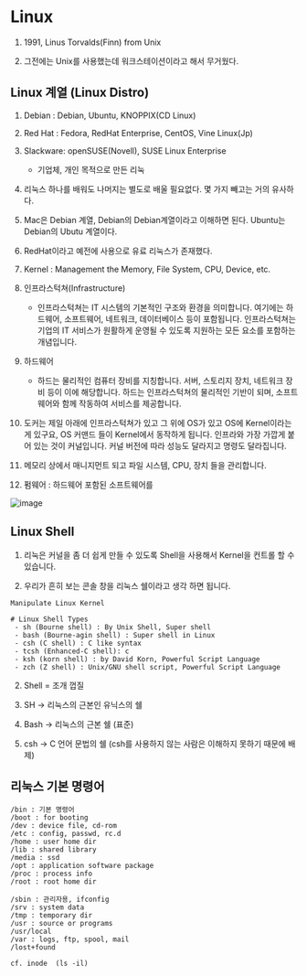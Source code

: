 # Linux

1. 1991, Linus Torvalds(Finn) from Unix

2. 그전에는 Unix를 사용했는데 워크스테이션이라고 해서 무거웠다.

## Linux 계열 (Linux Distro)

1. Debian : Debian, Ubuntu, KNOPPIX(CD Linux)
   
2. Red Hat : Fedora, RedHat Enterprise, CentOS, Vine Linux(Jp)
   
3. Slackware: openSUSE(Novell), SUSE Linux Enterprise
    - 기업체, 개인 목적으로 만든 리눅

5. 리눅스 하나를 배워도 나머지는 별도로 배울 필요없다. 몇 가지 빼고는 거의 유사하다.
6. Mac은 Debian 계열, Debian의 Debian계열이라고 이해하면 된다. Ubuntu는 Debian의 Ubutu 계열이다.
7. RedHat이라고 예전에 사용으로 유료 리눅스가 존재했다. 
      
8. Kernel : Management the Memory, File System, CPU, Device, etc.
   
9. 인프라스턱쳐(Infrastructure)
     - 인프라스턱쳐는 IT 시스템의 기본적인 구조와 환경을 의미합니다. 여기에는 하드웨어, 소프트웨어, 네트워크, 데이터베이스 등이 포함됩니다. 인프라스턱쳐는 기업의 IT 서비스가 원활하게 운영될 수 있도록 지원하는 모든 요소를 포함하는 개념입니다.
       
10. 하드웨어
     - 하드는 물리적인 컴퓨터 장비를 지칭합니다. 서버, 스토리지 장치, 네트워크 장비 등이 이에 해당합니다. 하드는 인프라스턱쳐의 물리적인 기반이 되며, 소프트웨어와 함께 작동하여 서비스를 제공합니다.

11. 도커는 제일 아래에 인프라스턱쳐가 있고 그 위에 OS가 있고 OS에 Kernel이라는게 있구요, OS 커맨드 들이 Kernel에서 동작하게 됩니다. 인프라와 가장 가깝게 붙어 있는 것이 커널입니다. 커널 버전에 따라 성능도 달라지고 명령도 달라집니다.

12. 메모리 상에서 매니지먼트 되고 파일 시스템, CPU, 장치 들을 관리합니다.

13. 펌웨어 : 하드웨어 포함된 소프트웨어를

![image](https://github.com/user-attachments/assets/fe2164b8-2fd5-4368-bc24-e5e36427e7f7)

## Linux Shell

1. 리눅은 커널을 좀 더 쉽게 만들 수 있도록 Shell을 사용해서 Kernel을 컨트롤 할 수 있습니다.

2. 우리가 흔히 보는 콘솔 창을 리눅스 쉘이라고 생각 하면 됩니다.

```
Manipulate Linux Kernel

# Linux Shell Types 
 - sh (Bourne shell) : By Unix Shell, Super shell
 - bash (Bourne-agin shell) : Super shell in Linux
 - csh (C shell) : C like syntax
 - tcsh (Enhanced-C shell): c
 - ksh (korn shell) : by David Korn, Powerful Script Language
 - zch (Z shell) : Unix/GNU shell script, Powerful Script Language
```

2. Shell = 조개 껍질

3. SH -> 리눅스의 근본인 유닉스의 쉘

4. Bash -> 리눅스의 근본 쉘 (표준)

5. csh -> C 언어 문법의 쉘 (csh를 사용하지 않는 사람은 이해하지 못하기 때문에 배제)

## 리눅스 기본 명령어

```
/bin : 기본 명령어
/boot : for booting
/dev : device file, cd-rom
/etc : config, passwd, rc.d
/home : user home dir
/lib : shared library
/media : ssd
/opt : application software package
/proc : process info
/root : root home dir
```
```
/sbin : 관리자용, ifconfig
/srv : system data
/tmp : temporary dir
/usr : source or programs
/usr/local
/var : logs, ftp, spool, mail
/lost+found

cf. inode  (ls -il)
```







